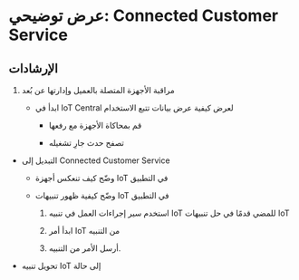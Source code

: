 ﻿---
demo:
    title: 'عرض توضيحي: Connected Customer Service'
    module: 'الوحدة 3: التعرف على أساسيات Dynamics 365 Customer Service'
---

# عرض توضيحي: Connected Customer Service

## الإرشادات

1. مراقبة الأجهزة المتصلة بالعميل وإدارتها عن بُعد

	- ابدأ في IoT Central لعرض كيفية عرض بيانات تتبع الاستخدام

		- قم بمحاكاة الأجهزة مع رفعها

		- تصفح حدث جارِ تشغيله

- التبديل إلى Connected Customer Service 

	- وضّح كيف تنعكس أجهزة IoT في التطبيق

	- وضّح كيفية ظهور تنبيهات IoT في التطبيق

		1. استخدم سير إجراءات العمل في تنبيه IoT للمضي قدمًا في حل تنبيهات IoT

		2. ابدأ أمر IoT من التنبيه

		3. أرسل الأمر من التنبيه. 

- تحويل تنبيه IoT إلى حالة

